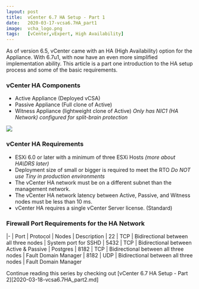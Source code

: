 ```yaml
---
layout: post
title:  vCenter 6.7 HA Setup - Part 1
date:   2020-03-17-vcsa6.7HA_part1
image:  vcha_logo.png
tags:   [vCenter,vExpert, High Availability]
---
```

As of version 6.5, vCenter came with an HA (High Availability) option for the Appliance. With 6.7u1, with now have an even more simplified implementation ability. This article is a part one introduction to the HA setup process and some of the basic requirements. 

<h3>vCenter HA Components</h3>

- Active Appliance (Deployed vCSA)
- Passive Appliance (Full clone of Active)
- Witness Appliance (lightweight clone of Active)
    <i>Only has NIC1 (HA Network) configured for split-brain protection </i>

![]({{site.baseurl}}/img/vcha_logo_basic.png)

<h3>vCenter HA Requirements</h3>

- ESXi 6.0 or later with a minimum of three ESXi Hosts <i>(more about HA\DRS later)</i>
- Deployment size of small or bigger is required to meet the RTO
    <i>Do NOT use Tiny in production environments</i>
- The vCenter HA network must be on a different subnet than the management network.
- The vCenter HA network latency between Active, Passive, and Witness nodes must be less than 10 ms.
- vCenter HA requires a single vCenter Server license. (Standard)

<h3>Firewall Port Requirements for the HA Network</h3>

|-
| Port | Protocol | Nodes | Description
| 22 | TCP | Bidirectional between all three nodes | System port for SSHD
| 5432 | TCP | Bidirectional between Active & Passive | Postgres
| 8182 | TCP | Bidirectional between all three nodes | Fault Domain Manager
| 8182 | UDP | Bidirectional between all three nodes | Fault Domain Manager

Continue reading this series by checking out [vCenter 6.7 HA Setup - Part 2][2020-03-18-vcsa6.7HA_part2.md]
